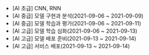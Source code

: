 * [AI 초급] CNN, RNN
* [AI 중급] 모델 구현과 분석(2021-09-06 ~ 2021-09-09)
* [AI 중급] 모델 학습과 평가(2021-09-06 ~ 2021-09-11)
* [AI 고급] 모델 학습 심화(2021-09-06 ~ 2021-09-13)
* [AI 고급] 모델 배포 준비(2021-09-13 ~ 2021-09-14)
* [AI 고급] 서비스 배포(2021-09-13 ~ 2021-09-14)

